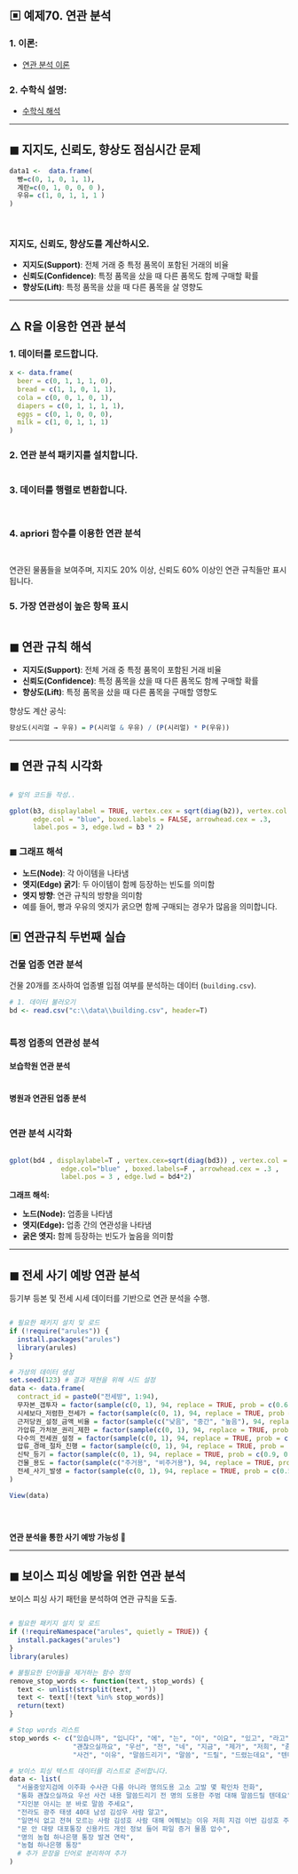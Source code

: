 ## ▣ 예제70. 연관 분석

### 1. 이론:
- [연관 분석 이론](https://cafe.daum.net/oracleoracle/Sotv/777)

### 2. 수학식 설명:
- [수학식 해석](https://cafe.daum.net/oracleoracle/Sotv/778)

---

## ◼ 지지도, 신뢰도, 향상도 점심시간 문제

```r
data1 <-  data.frame(
  빵=c(0, 1, 0, 1, 1),
  계란=c(0, 1, 0, 0, 0 ),
  우유= c(1, 0, 1, 1, 1 )
)




```

### 지지도, 신뢰도, 향상도를 계산하시오.

- **지지도(Support)**: 전체 거래 중 특정 품목이 포함된 거래의 비율
- **신뢰도(Confidence)**: 특정 품목을 샀을 때 다른 품목도 함께 구매할 확률
- **향상도(Lift)**: 특정 품목을 샀을 때 다른 품목을 살 영향도

---

## △ R을 이용한 연관 분석

### 1. 데이터를 로드합니다.
```r
x <- data.frame(
  beer = c(0, 1, 1, 1, 0),
  bread = c(1, 1, 0, 1, 1),
  cola = c(0, 0, 1, 0, 1),
  diapers = c(0, 1, 1, 1, 1),
  eggs = c(0, 1, 0, 0, 0),
  milk = c(1, 0, 1, 1, 1)
)
```

### 2. 연관 분석 패키지를 설치합니다.
```r


```

### 3. 데이터를 행렬로 변환합니다.
```r



```

### 4. apriori 함수를 이용한 연관 분석
```r



```

연관된 물품들을 보여주며, 지지도 20% 이상, 신뢰도 60% 이상인 연관 규칙들만 표시됩니다.

### 5. 가장 연관성이 높은 항목 표시
```r


```

## ◼ 연관 규칙 해석

- **지지도(Support)**: 전체 거래 중 특정 품목이 포함된 거래 비율
- **신뢰도(Confidence)**: 특정 품목을 샀을 때 다른 품목도 함께 구매할 확률
- **향상도(Lift)**: 특정 품목을 샀을 때 다른 품목을 구매할 영향도

향상도 계산 공식:
```r
향상도(시리얼 → 우유) = P(시리얼 & 우유) / (P(시리얼) * P(우유))
```

---

## ◼ 연관 규칙 시각화
```r

# 앞의 코드들 작성..

gplot(b3, displaylabel = TRUE, vertex.cex = sqrt(diag(b2)), vertex.col = "green",
      edge.col = "blue", boxed.labels = FALSE, arrowhead.cex = .3, 
      label.pos = 3, edge.lwd = b3 * 2)
```

### ◼ 그래프 해석
- **노드(Node)**: 각 아이템을 나타냄
- **엣지(Edge) 굵기**: 두 아이템이 함께 등장하는 빈도를 의미함
- **엣지 방향**: 연관 규칙의 방향을 의미함
- 예를 들어, 빵과 우유의 엣지가 굵으면 함께 구매되는 경우가 많음을 의미합니다.


## ▣ 연관규칙 두번째 실습

### 건물 업종 연관 분석

건물 20개를 조사하여 업종별 입점 여부를 분석하는 데이터 (`building.csv`).

```r
# 1. 데이터 불러오기 
bd <- read.csv("c:\\data\\building.csv", header=T)



```

### 특정 업종의 연관성 분석

#### 보습학원 연관 분석
```r


```

#### 병원과 연관된 업종 분석
```r


```

### 연관 분석 시각화
```r

gplot(bd4 , displaylabel=T , vertex.cex=sqrt(diag(bd3)) , vertex.col = "green" ,
             edge.col="blue" , boxed.labels=F , arrowhead.cex = .3 , 
             label.pos = 3 , edge.lwd = bd4*2) 

```

**그래프 해석:**
- **노드(Node):** 업종을 나타냄
- **엣지(Edge):** 업종 간의 연관성을 나타냄
- **굵은 엣지:** 함께 등장하는 빈도가 높음을 의미함

---

## ◼ 전세 사기 예방 연관 분석

등기부 등본 및 전세 시세 데이터를 기반으로 연관 분석을 수행.

```r

# 필요한 패키지 설치 및 로드
if (!require("arules")) {
  install.packages("arules")
  library(arules)
}

# 가상의 데이터 생성
set.seed(123) # 결과 재현을 위해 시드 설정
data <- data.frame(
  contract_id = paste0("전세방", 1:94),
  무자본_갭투자 = factor(sample(c(0, 1), 94, replace = TRUE, prob = c(0.6, 0.4))),
  시세보다_저렴한_전세가 = factor(sample(c(0, 1), 94, replace = TRUE, prob = c(0.4, 0.6))),
  근저당권_설정_금액_비율 = factor(sample(c("낮음", "중간", "높음"), 94, replace = TRUE, prob = c(0.2, 0.3, 0.5))),
  가압류_가처분_권리_제한 = factor(sample(c(0, 1), 94, replace = TRUE, prob = c(0.7, 0.3))),
  다수의_전세권_설정 = factor(sample(c(0, 1), 94, replace = TRUE, prob = c(0.7, 0.3))),
  압류_경매_절차_진행 = factor(sample(c(0, 1), 94, replace = TRUE, prob = c(0.7, 0.3))),
  신탁_등기 = factor(sample(c(0, 1), 94, replace = TRUE, prob = c(0.9, 0.1))),
  건물_용도 = factor(sample(c("주거용", "비주거용"), 94, replace = TRUE, prob = c(0.8, 0.2))),
  전세_사기_발생 = factor(sample(c(0, 1), 94, replace = TRUE, prob = c(0.5, 0.5)))
)

View(data)





```

**연관 분석을 통한 사기 예방 가능성** 🚀

---

## ◼ 보이스 피싱 예방을 위한 연관 분석

보이스 피싱 사기 패턴을 분석하여 연관 규칙을 도출.

```r

# 필요한 패키지 설치 및 로드
if (!requireNamespace("arules", quietly = TRUE)) {
  install.packages("arules")
}
library(arules)

# 불필요한 단어들을 제거하는 함수 정의
remove_stop_words <- function(text, stop_words) {
  text <- unlist(strsplit(text, " "))
  text <- text[!(text %in% stop_words)]
  return(text)
}

# Stop words 리스트
stop_words <- c("있습니까", "입니다", "에", "는", "이", "이요", "있고", "라고", "의", "와", "과", "로", "에", "를", "과", "다", "가", "은", "는", "의", "들", "것", "입니다", "이요",
                "괜찮으실까요", "우선", "전", "네", "지금", "제가", "저희", "좀", "한", "이번", "있는", "없는", "대해서", "들", "이런", "하게", "해서", "아니면", "어떤", "또는",
                "사건", "이유", "말씀드리기", "말씀", "드릴", "드렸는데요", "텐데요", "건", "내용", "제", "저", "안", "말씀을", "부탁드립니다", "답변", "관해서", "부탁", "합니다", "문의")

# 보이스 피싱 텍스트 데이터를 리스트로 준비합니다.
data <- list(
  "서울중앙지검에 이주화 수사관 다름 아니라 명의도용 고소 고발 몇 확인차 전화",
  "통화 괜찮으실까요 우선 사건 내용 말씀드리기 전 명의 도용한 주범 대해 말씀드릴 텐데요",
  "지인분 아시는 분 바로 말씀 주세요",
  "전라도 광주 태생 40대 남성 김성우 사람 알고",
  "일면식 없고 전혀 모르는 사람 김성호 사람 대해 여쭤보는 이유 저희 지검 이번 김성호 주범 금융범죄 사기단 검거",
  "문 안 대량 대포통장 신용카드 개인 정보 들어 파일 증거 물품 압수",
  "명의 농협 하나은행 통장 발견 연락",
  "농협 하나은행 통장"
  # 추가 문장을 단어로 분리하여 추가
)





```




